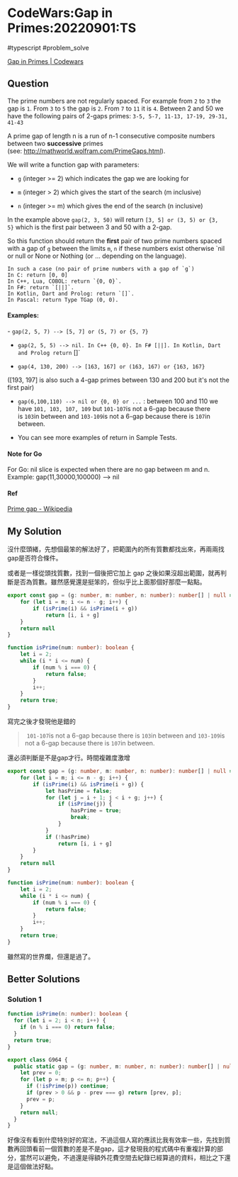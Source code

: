 # CodeWars:Gap in Primes:20220901:TS

#typescript #problem_solve 

[Gap in Primes | Codewars](https://www.codewars.com/kata/561e9c843a2ef5a40c0000a4)

## Question

The prime numbers are not regularly spaced. For example from `2` to `3` the gap is `1`. From `3` to `5` the gap is `2`. From `7` to `11` it is `4`. Between 2 and 50 we have the following pairs of 2-gaps primes: `3-5, 5-7, 11-13, 17-19, 29-31, 41-43`

A prime gap of length n is a run of n-1 consecutive composite numbers between two **successive** primes (see: http://mathworld.wolfram.com/PrimeGaps.html).

We will write a function gap with parameters:

- `g` (integer >= 2) which indicates the gap we are looking for

- `m` (integer > 2) which gives the start of the search (m inclusive)

- `n` (integer >= m) which gives the end of the search (n inclusive)

In the example above `gap(2, 3, 50)` will return `[3, 5] or (3, 5) or {3, 5}` which is the first pair between 3 and 50 with a 2-gap.

So this function should return the **first** pair of two prime numbers spaced with a gap of `g` between the limits `m`, `n` if these numbers exist otherwise `nil or null or None or Nothing (or ... depending on the language).

```
In such a case (no pair of prime numbers with a gap of `g`)
In C: return [0, 0]
In C++, Lua, COBOL: return `{0, 0}`. 
In F#: return `[||]`. 
In Kotlin, Dart and Prolog: return `[]`.
In Pascal: return Type TGap (0, 0).
```

#### Examples:

- `gap(2, 5, 7) --> [5, 7] or (5, 7) or {5, 7}`

- `gap(2, 5, 5) --> nil. In C++ {0, 0}. In F# [||]. In Kotlin, Dart and Prolog return` []`

- `gap(4, 130, 200) --> [163, 167] or (163, 167) or {163, 167}`

([193, 197] is also such a 4-gap primes between 130 and 200 but it's not the first pair)

- `gap(6,100,110) --> nil or {0, 0} or ...` : between 100 and 110 we have `101, 103, 107, 109` but `101-107`is not a 6-gap because there is `103`in between and `103-109`is not a 6-gap because there is `107`in between.

- You can see more examples of return in Sample Tests.

#### Note for Go

For Go: nil slice is expected when there are no gap between m and n. Example: gap(11,30000,100000) --> nil

#### Ref

[Prime gap - Wikipedia](https://en.wikipedia.org/wiki/Prime_gap)

## My Solution

沒什麼頭緒，先想個最笨的解法好了，把範圍內的所有質數都找出來，再兩兩找gap是否符合條件。

或者是一樣從頭找質數，找到一個後把它加上 gap 之後如果沒超出範圍，就再判斷是否為質數。雖然感覺還是挺笨的，但似乎比上面那個好那麼一點點。



```typescript
export const gap = (g: number, m: number, n: number): number[] | null => {
    for (let i = m; i <= n - g; i++) {
        if (isPrime(i) && isPrime(i + g))
            return [i, i + g]
    }
    return null
}

function isPrime(num: number): boolean {
    let i = 2;
    while (i * i <= num) {
        if (num % i === 0) {
            return false;
        }
        i++;
    }
    return true;
}
```

寫完之後才發現他是錯的

>  `101-107`is not a 6-gap because there is `103`in between and `103-109`is not a 6-gap because there is `107`in between.

還必須判斷是不是gap才行。時間複雜度激增

```typescript
export const gap = (g: number, m: number, n: number): number[] | null => {
    for (let i = m; i <= n - g; i++) {
        if (isPrime(i) && isPrime(i + g)) {
            let hasPrime = false;
            for (let j = i + 1; j < i + g; j++) {
                if (isPrime(j)) {
                    hasPrime = true;
                    break;
                }
            }
            if (!hasPrime)
                return [i, i + g]
        }
    }
    return null
}

function isPrime(num: number): boolean {
    let i = 2;
    while (i * i <= num) {
        if (num % i === 0) {
            return false;
        }
        i++;
    }
    return true;
}
```

雖然寫的世界爛，但還是過了。

## Better Solutions





### Solution 1



```typescript
function isPrime(n: number): boolean {
  for (let i = 2; i < n; i++) {
    if (n % i === 0) return false;
  }
  return true;
}

export class G964 {
  public static gap = (g: number, m: number, n: number): number[] | null => {
    let prev = 0;
    for (let p = m; p <= n; p++) {
      if (!isPrime(p)) continue;
      if (prev > 0 && p - prev === g) return [prev, p];
      prev = p;
    }
    return null;
  }
}
```

好像沒有看到什麼特別好的寫法，不過這個人寫的應該比我有效率一些，先找到質數再回頭看前一個質數的差是不是gap，這才發現我的程式碼中有重複計算的部分，當然可以避免，不過還是得額外花費空間去紀錄已經算過的資料，相比之下還是這個做法好點。
